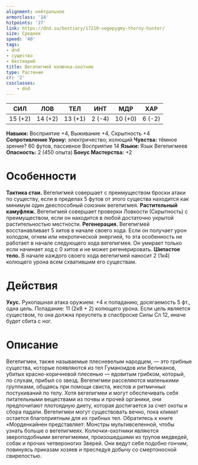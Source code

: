 ```yaml
---
alignment: нейтральное
armorclass: '14'
hitpoints: '27'
link: https://dnd.su/bestiary/17210-vegepygmy-thorny-hunter/
size: Среднее
speed: '40'
tags:
- dnd
- существо
- бестиарий
title: Вегепигмей колючка-охотник
type: Растение
cr: '2'
cssclasses:
    - dnd
---
```



| СИЛ | ЛОВ | ТЕЛ | ИНТ | МДР | ХАР |
|---|---|---|---|---|---|
| 15 (+2) | 14 (+2) | 13 (+1) | 2 (-4) | 10 (+0) | 6 (-2) |
**Навыки:** Восприятие +4, Выживание +4, Скрытность +4
**Сопротивление Урону:** электричество; колющий
**Чувства:** тёмное зрение? 60 футов, пассивное Восприятие 14
**Языки:** Язык Вегепигмеев
**Опасность:** 2 (450 опыта)
**Бонус Мастерства:** +2


# Особенности
**Тактика стаи.** Вегепигмей совершает с преимуществом броски атаки по существу, если в пределах 5 футов от этого существа находится как минимум один дееспособный союзник вегепигмея.
**Растительный камуфляж.** Вегепигмей совершает проверки Ловкости (Скрытность) с преимуществом, если он находится в любой достаточно укрытой растительностью местности.
**Регенерация.** Вегепигмей восстанавливает 5 хитов в начале своего хода. Если он получает урон холодом, огнем или некротической энергией, то эта особенность не работает в начале следующего хода вегепигмея. Он умирает только если начинает ход с 0 хитов и не может регенерировать.
**Шипастое тело.** В начале каждого своего хода вегепигмей наносит 2 (1к4) колющего урона всем схватившим его существам.


# Действия
**Укус.** Рукопашная атака оружием: +4 к попаданию, досягаемость 5 фт., одна цель. Попадание: 11 (2к8 + 2) колющего урона. Если цель является существом, то она должна преуспеть в спасброске Силы Сл 12, иначе будет сбита с ног.


# Описание
Вегепигмеи, также называемые плесневелым народцем, — это грибные существа, которые появляются из тел Гуманоидов или Великанов, убитых красно-коричневой плесенью — ядовитым грибком, который, по слухам, прибыл со звезд. Вегепигмеи расселяются маленькими группками, общаясь при помощи свиста, жестов и ритмичных постукиваний по телу. Хотя вегепигмеи и могут обеспечивать себя питательными веществами из почвы и прочей органики, они предпочитают плотоядную диету, которая достигается за счет охоты и сбора падали. Вегепигмеи могут существовать вечно, пока климат остается благоприятным для их грибных тел. Обратитесь к книге  «Морденкайнен представляет: Монстры мультивселенной, чтобы узнать больше о вегепигмеях. Колючки-охотники являются звероподобными вегепигмеями, произошедшими из трупов медведей, собак и прочих четвероногих Зверей. Они ведут себя подобно гончим, повинуясь приказам хозяев и преследуя добычу со смертоносной свирепостью.